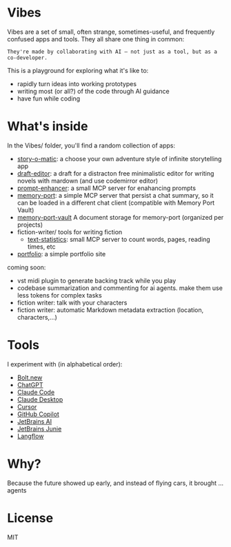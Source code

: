 # Vibes

Vibes are a set of small, often strange, sometimes-useful, and frequently confused apps and tools. They all share one thing in common:

`They're made by collaborating with AI — not just as a tool, but as a co-developer.`

This is a playground for exploring what it's like to:
- rapidly turn ideas into working prototypes
- writing most (or all?) of the code through AI guidance
- have fun while coding

# What's inside

In the Vibes/ folder, you'll find a random collection of apps:

- [story-o-matic](/story-o-matic/README.md): a choose your own adventure style of infinite storytelling app
- [draft-editor](/draft-editor/README.md): a draft for a distracton free minimalistic editor for writing novels with mardown (and use codemirror editor)
- [prompt-enhancer](/prompt-enhancer/README.md): a small MCP server for enahancing prompts
- [memory-port](/memory-port/README.md): a simple MCP server that persist a chat summary, so it can be loaded in a different chat client (compatible with Memory Port Vault)
- [memory-port-vault](/memory-port-vault/README.md) A document storage for memory-port (organized per projects)
- fiction-writer/ tools for writing fiction
    - [text-statistics](/fiction-writer/text-statistics/README.md): small MCP server to count words, pages, reading times, etc
- [portfolio](/the-vibes-portfolio/README.md): a simple portfolio site

coming soon:
- vst midi plugin to generate backing track while you play
- codebase summarization and commenting for ai agents. make them use less tokens for complex tasks
- fiction writer: talk with your characters
- fiction writer: automatic Markdown metadata extraction (location, characters,...)

# Tools

I experiment with (in alphabetical order):

- [Bolt.new](https://bolt.new/)
- [ChatGPT](https://chatgpt.com)
- [Claude Code](https://docs.anthropic.com/en/docs/agents-and-tools/claude-code/overview)
- [Claude Desktop](https://claude.ai/download)
- [Cursor](https://www.cursor.com/)
- [GitHub Copilot](https://github.com/features/copilot)
- [JetBrains AI](https://www.jetbrains.com/ai/)
- [JetBrains Junie](https://www.jetbrains.com/junie/)
- [Langflow](https://www.langflow.org)

# Why?

Because the future showed up early, and instead of flying cars, it brought ... agents

# License

MIT
